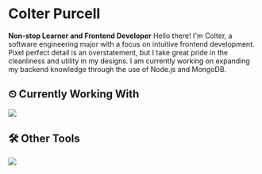 # Colter Purcell
**Non-stop Learner and Frontend Developer**
Hello there! I'm Colter, a software engineering major with a focus on intuitive frontend development. Pixel perfect detail is an overstatement, but I take great pride in the cleanliness and utility in my designs. I am currently working on expanding my backend knowledge through the use of Node.js and MongoDB.
<!--START_SECTION:waka-->
<!--END_SECTION:waka-->

## ⏲ Currently Working With
<p align="left">
  <a href="https://skillicons.dev">
    <img src="https://skillicons.dev/icons?i=c,js,ts,html,css,tailwind,nextjs,react,nodejs,express&perline=5" />
  </a>
</p>

## 🛠 Other Tools
<p align="left">
  <a href="https://skillicons.dev">
    <img src="https://skillicons.dev/icons?i=github,neovim,py&perline=5" />
  </a>
</p>
